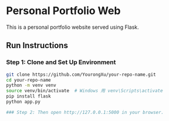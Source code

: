 # Personal Portfolio Web
This is a personal portfolio website served using Flask.

## Run Instructions
### Step 1: Clone and Set Up Environment
```bash
git clone https://github.com/YourongXu/your-repo-name.git
cd your-repo-name
python -m venv venv
source venv/bin/activate  # Windows 用 venv\Scripts\activate
pip install flask
python app.py

### Step 2: Then open http://127.0.0.1:5000 in your browser.
